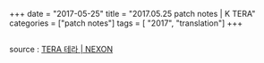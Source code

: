 +++
date = "2017-05-25"
title = "2017.05.25 patch notes | K TERA"
categories = ["patch notes"]
tags = [ "2017", "translation"]
+++

```

```

source : [TERA 테라 | NEXON](http://tera.nexon.com/news/update/view.aspx?n4articlesn=)
